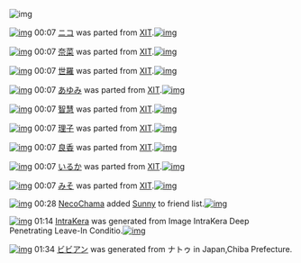 ![img](http://gdrive-cdn.herokuapp.com/537b65a5bc09f0000721dda7/512px-barcode.png)

[![img](http://www.deviantsart.com/19kk2ae.png)](http://www.barcodekanojo.com/kanojo/3190051/%E3%83%8B%E3%82%B3) 00:07 [ニコ](http://www.barcodekanojo.com/kanojo/3190051/%E3%83%8B%E3%82%B3) was parted from [XIT](http://www.barcodekanojo.com/kanojo/3190051/%E3%83%8B%E3%82%B3).[![img](http://www.deviantsart.com/815jg6.jpeg)](http://www.barcodekanojo.com/user/209348/XIT) 

[![img](http://www.deviantsart.com/31h4glr.png)](http://www.barcodekanojo.com/kanojo/3190050/%E5%A5%88%E8%8F%9C) 00:07 [奈菜](http://www.barcodekanojo.com/kanojo/3190050/%E5%A5%88%E8%8F%9C) was parted from [XIT](http://www.barcodekanojo.com/kanojo/3190050/%E5%A5%88%E8%8F%9C).[![img](http://www.deviantsart.com/815jg6.jpeg)](http://www.barcodekanojo.com/user/209348/XIT) 

[![img](http://www.deviantsart.com/3vv0ofs.png)](http://www.barcodekanojo.com/kanojo/2176744/%E4%B8%96%E7%BE%85) 00:07 [世羅](http://www.barcodekanojo.com/kanojo/2176744/%E4%B8%96%E7%BE%85) was parted from [XIT](http://www.barcodekanojo.com/kanojo/2176744/%E4%B8%96%E7%BE%85).[![img](http://www.deviantsart.com/815jg6.jpeg)](http://www.barcodekanojo.com/user/209348/XIT) 

[![img](http://www.deviantsart.com/38u1icn.png)](http://www.barcodekanojo.com/kanojo/2161984/%E3%81%82%E3%82%86%E3%81%BF) 00:07 [あゆみ](http://www.barcodekanojo.com/kanojo/2161984/%E3%81%82%E3%82%86%E3%81%BF) was parted from [XIT](http://www.barcodekanojo.com/kanojo/2161984/%E3%81%82%E3%82%86%E3%81%BF).[![img](http://www.deviantsart.com/815jg6.jpeg)](http://www.barcodekanojo.com/user/209348/XIT) 

[![img](http://www.deviantsart.com/33glq0l.png)](http://www.barcodekanojo.com/kanojo/3190259/%E6%99%BA%E6%85%A7) 00:07 [智慧](http://www.barcodekanojo.com/kanojo/3190259/%E6%99%BA%E6%85%A7) was parted from [XIT](http://www.barcodekanojo.com/kanojo/3190259/%E6%99%BA%E6%85%A7).[![img](http://www.deviantsart.com/815jg6.jpeg)](http://www.barcodekanojo.com/user/209348/XIT) 

[![img](http://www.deviantsart.com/36mbtj8.png)](http://www.barcodekanojo.com/kanojo/2544003/%E7%90%86%E5%AD%90) 00:07 [理子](http://www.barcodekanojo.com/kanojo/2544003/%E7%90%86%E5%AD%90) was parted from [XIT](http://www.barcodekanojo.com/kanojo/2544003/%E7%90%86%E5%AD%90).[![img](http://www.deviantsart.com/815jg6.jpeg)](http://www.barcodekanojo.com/user/209348/XIT) 

[![img](http://www.deviantsart.com/2ekkehm.png)](http://www.barcodekanojo.com/kanojo/3190302/%E8%89%AF%E9%A6%99) 00:07 [良香](http://www.barcodekanojo.com/kanojo/3190302/%E8%89%AF%E9%A6%99) was parted from [XIT](http://www.barcodekanojo.com/kanojo/3190302/%E8%89%AF%E9%A6%99).[![img](http://www.deviantsart.com/815jg6.jpeg)](http://www.barcodekanojo.com/user/209348/XIT) 

[![img](http://www.deviantsart.com/22lja9v.png)](http://www.barcodekanojo.com/kanojo/260674/%E3%81%84%E3%82%8B%E3%81%8B) 00:07 [いるか](http://www.barcodekanojo.com/kanojo/260674/%E3%81%84%E3%82%8B%E3%81%8B) was parted from [XIT](http://www.barcodekanojo.com/kanojo/260674/%E3%81%84%E3%82%8B%E3%81%8B).[![img](http://www.deviantsart.com/815jg6.jpeg)](http://www.barcodekanojo.com/user/209348/XIT) 

[![img](http://www.deviantsart.com/4j52fl.png)](http://www.barcodekanojo.com/kanojo/261735/%E3%81%BF%E3%81%9D) 00:07 [みそ](http://www.barcodekanojo.com/kanojo/261735/%E3%81%BF%E3%81%9D) was parted from [XIT](http://www.barcodekanojo.com/kanojo/261735/%E3%81%BF%E3%81%9D).[![img](http://www.deviantsart.com/815jg6.jpeg)](http://www.barcodekanojo.com/user/209348/XIT) 

[![img](http://www.deviantsart.com/2j90n25.jpeg)](http://www.barcodekanojo.com/user/404741/NecoChama) 00:28 [NecoChama](http://www.barcodekanojo.com/user/404741/NecoChama) added [Sunny](http://www.barcodekanojo.com/kanojo/2452185/Sunny) to friend list.[![img](http://www.deviantsart.com/3bqqkd2.png)](http://www.barcodekanojo.com/kanojo/2452185/Sunny) 

[![img](http://www.deviantsart.com/3cnbksp.png)](http://www.barcodekanojo.com/kanojo/3193353/IntraKera) 01:14 [IntraKera](http://www.barcodekanojo.com/kanojo/3193353/IntraKera) was generated from Image IntraKera Deep Penetrating Leave-In Conditio.[![img](http://www.deviantsart.com/1p299r9.jpeg)](http://www.barcodekanojo.com/product_images/barcode/1844798/1298379608/50x50xconditioner.jpg,qw=88,ah=88.pagespeed.ic.-vQOd5kK-N.jpg) 

[![img](http://www.deviantsart.com/2401832.png)](http://www.barcodekanojo.com/kanojo/3193354/%E3%83%93%E3%83%93%E3%82%A2%E3%83%B3) 01:34 [ビビアン](http://www.barcodekanojo.com/kanojo/3193354/%E3%83%93%E3%83%93%E3%82%A2%E3%83%B3) was generated from ナトゥ in Japan,Chiba Prefecture.

